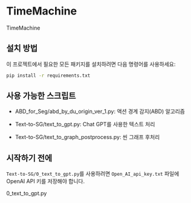 # TimeMachine
TimeMachine

## 설치 방법
이 프로젝트에서 필요한 모든 패키지를 설치하려면 다음 명령어를 사용하세요:

```bash
pip install -r requirements.txt
```

## 사용 가능한 스크립트
- ABD_for_Seg/abd_by_du_origin_ver_1.py: 액션 경계 감지(ABD) 알고리즘

- Text-to-SG/text_to_gpt.py: Chat GPT를 사용한 텍스트 처리
- Text-to-SG/text_to_graph_postprocess.py: 씬 그래프 후처리


## 시작하기 전에
`Text-to-SG/0_text_to_gpt.py`를 사용하려면 `Open_AI_api_key.txt` 파일에 OpenAI API 키를 저장해야 합니다.

0_text_to_gpt.py